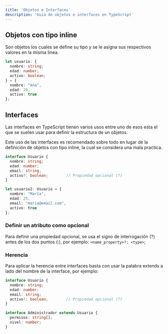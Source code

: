 ```yaml
---
title: 'Objetos e Interfaces'
description: 'Guia de objetos e interfaces en TypeScript'
---
```


## Objetos con tipo inline
Son objetos los cuales se define su tipo y se le asigna sus respectivos valores en la misma linea.
```typescript
let usuario: {
  nombre: string;
  edad: number;
  activo: boolean;
} = {
  nombre: "Ana",
  edad: 28,
  activo: true
};
```

## Interfaces
Las interfaces en TypeScript tienen varios usos entre uno de esos esta el que se suelen usar para definir la estructura de un objetos.

Este uso de las interfaces es recomendado sobre todo en lugar de la definición de objetos con tipo inline, la cual se considera una mala practica.

```typescript title="Interface"
interface Usuario {
  nombre: string;
  edad: number;
  email: string;
  activo?: boolean;        // Propiedad opcional (?)
}
```

```typescript title="Objeto"
let usuario2: Usuario = {
  nombre: "María",
  edad: 25,
  email: "maria@email.com",
  activo: true
};
```

### Definir un atributo como opcional
Para definir una propiedad opcional, se usa el signo de interrogación (?) antes de los dos puntos (:), por ejemplo: `<name_property>?: <type>`;

### Herencia
Para aplicar la herencia entre interfaces basta con usar la palabra extends a lado del nombre de la interface, por ejemplo:

```typescript title="Interface Padre"
interface Usuario {
  nombre: string;
  edad: number;
  email: string;
  activo?: boolean;        // Propiedad opcional (?)
}
```

```typescript title="Interface Hija"
interface Administrador extends Usuario {
  permisos: string[];
  nivel: number;
}
```
